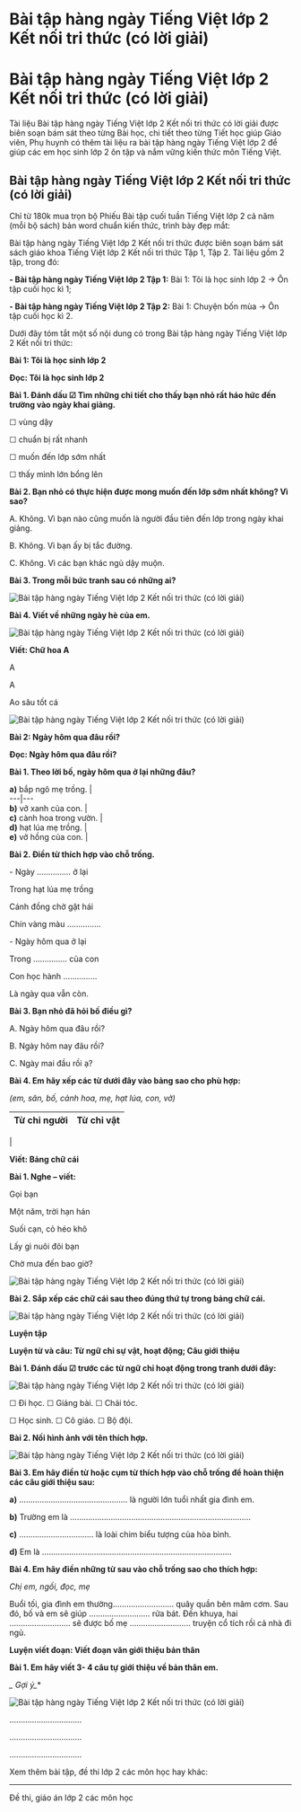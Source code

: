 # Bài tập hàng ngày Tiếng Việt lớp 2 Kết nối tri thức (có lời giải)

# Bài tập hàng ngày Tiếng Việt lớp 2 Kết nối tri thức (có lời giải)

Tài liệu Bài tập hàng ngày Tiếng Việt lớp 2 Kết nối tri thức có lời giải được biên soạn bám sát theo từng Bài học, chi tiết theo từng Tiết học giúp Giáo viên, Phụ huynh có thêm tài liệu ra bài tập hàng ngày Tiếng Việt lớp 2 để giúp các em học sinh lớp 2 ôn tập và nắm vững kiến thức môn Tiếng Việt.

## Bài tập hàng ngày Tiếng Việt lớp 2 Kết nối tri thức (có lời giải)

Chỉ từ 180k mua trọn bộ Phiếu Bài tập cuối tuần Tiếng Việt lớp 2 cả năm (mỗi bộ sách) bản word chuẩn kiến thức, trình bày đẹp mắt:

Bài tập hàng ngày Tiếng Việt lớp 2 Kết nối tri thức được biên soạn bám sát sách giáo khoa Tiếng Việt lớp 2 Kết nối tri thức Tập 1, Tập 2. Tài liệu gồm 2 tập, trong đó:

**\- Bài tập hàng ngày Tiếng Việt lớp 2 Tập 1:** Bài 1: Tôi là học sinh lớp 2 → Ôn tập cuối học kì 1;

**\- Bài tập hàng ngày Tiếng Việt lớp 2 Tập 2:** Bài 1: Chuyện bốn mùa → Ôn tập cuối học kì 2.

Dưới đây tóm tắt một số nội dung có trong Bài tập hàng ngày Tiếng Việt lớp 2 Kết nối tri thức:

**Bài 1: Tôi là học sinh lớp 2**

**Đọc: Tôi là học sinh lớp 2**

**Bài 1. Đánh dấu ☑ Tìm những chi tiết cho thấy bạn nhỏ rất háo hức đến trường vào ngày khai giảng.**

☐ vùng dậy

☐ chuẩn bị rất nhanh

☐ muốn đến lớp sớm nhất

☐ thấy mình lớn bổng lên

**Bài 2. Bạn nhỏ có thực hiện được mong muốn đến lớp sớm nhất không? Vì sao?**

A. Không. Vì bạn nào cũng muốn là người đầu tiên đến lớp trong ngày khai giảng.

B. Không. Vì bạn ấy bị tắc đường.

C. Không. Vì các bạn khác ngủ dậy muộn.

**Bài 3. Trong mỗi bức tranh sau có những ai?**

![Bài tập hàng ngày Tiếng Việt lớp 2 Kết nối tri thức \(có lời giải\)](https://vietjack.com/de-kiem-tra-lop-2/images/bai-tap-tieng-viet-lop-2-ket-noi-272890.PNG)

**Bài 4. Viết về những ngày hè của em.**

![Bài tập hàng ngày Tiếng Việt lớp 2 Kết nối tri thức \(có lời giải\)](https://vietjack.com/de-kiem-tra-lop-2/images/bai-tap-tieng-viet-lop-2-ket-noi-272891.PNG)

**Viết: Chữ hoa A**

A

A

Ao sâu tốt cá

![Bài tập hàng ngày Tiếng Việt lớp 2 Kết nối tri thức \(có lời giải\)](https://vietjack.com/de-kiem-tra-lop-2/images/bai-tap-tieng-viet-lop-2-ket-noi-272892.PNG)

**Bài 2: Ngày hôm qua đâu rồi?**

**Đọc: Ngày hôm qua đâu rồi?**

**Bài 1. Theo lời bố, ngày hôm qua ở lại những đâu?**

**a)** bắp ngô mẹ trồng. |   
---|---  
**b)** vở xanh của con. |   
**c)** cành hoa trong vườn. |   
**d)** hạt lúa mẹ trồng. |   
**e)** vở hồng của con. |   
  
**Bài 2. Điền từ thích hợp vào chỗ trống.**

\- Ngày …………… ở lại

Trong hạt lúa mẹ trồng

Cánh đồng chờ gặt hái

Chín vàng màu ……………

\- Ngày hôm qua ở lại

Trong …………… của con

Con học hành ……………

Là ngày qua vẫn còn.

**Bài 3. Bạn nhỏ đã hỏi bố điều gì?**

A. Ngày hôm qua đâu rồi?

B. Ngày hôm nay đâu rồi?

C. Ngày mai đầu rồi ạ?

**Bài 4. Em hãy xếp các từ dưới đây vào bảng sao cho phù hợp:**

_(em, sân, bố, cảnh hoa, mẹ, hạt lúa, con, vở)_

Từ chỉ người |  Từ chỉ vật  
---|---  
|   
  
**Viết: Bảng chữ cái**

**Bài 1. Nghe – viết:**

Gọi bạn

Một năm, trời hạn hán

Suối cạn, cỏ héo khô

Lấy gì nuôi đôi bạn

Chờ mưa đến bao giờ?

![Bài tập hàng ngày Tiếng Việt lớp 2 Kết nối tri thức \(có lời giải\)](https://vietjack.com/de-kiem-tra-lop-2/images/bai-tap-tieng-viet-lop-2-ket-noi-272891.PNG)

**Bài 2. Sắp xếp các chữ cái sau theo đúng thứ tự trong bảng chữ cái.**

![Bài tập hàng ngày Tiếng Việt lớp 2 Kết nối tri thức \(có lời giải\)](https://vietjack.com/de-kiem-tra-lop-2/images/bai-tap-tieng-viet-lop-2-ket-noi-272893.PNG)

**Luyện tập**

**Luyện từ và câu: Từ ngữ chỉ sự vật, hoạt động; Câu giới thiệu**

**Bài 1. Đánh dấu ☑ trước các từ ngữ chỉ hoạt động trong tranh dưới đây:**

![Bài tập hàng ngày Tiếng Việt lớp 2 Kết nối tri thức \(có lời giải\)](https://vietjack.com/de-kiem-tra-lop-2/images/bai-tap-tieng-viet-lop-2-ket-noi-272894.PNG)

☐ Đi học. ☐ Giảng bài. ☐ Chải tóc.

☐ Học sinh. ☐ Cô giáo. ☐ Bộ đội.

**Bài 2. Nối hình ảnh với tên thích hợp.**

![Bài tập hàng ngày Tiếng Việt lớp 2 Kết nối tri thức \(có lời giải\)](https://vietjack.com/de-kiem-tra-lop-2/images/bai-tap-tieng-viet-lop-2-ket-noi-272895.PNG)

**Bài 3. Em hãy điền từ hoặc cụm từ thích hợp vào chỗ trống để hoàn thiện các câu giới thiệu sau:**

**a)** ………………………………………… là người lớn tuổi nhất gia đình em.

**b)** Trường em là ……………………………………………………………………..

**c)** …………………………… là loài chim biểu tượng của hòa bình.

**d)** Em là …………………………………………………………………………

**Bài 4. Em hãy điền những từ sau vào chỗ trống sao cho thích hợp:**

_Chị em, ngồi, đọc, mẹ_

Buổi tối, gia đình em thường……………………… quây quần bên mâm cơm. Sau đó, bố và em sẽ giúp ……………………… rửa bát. Đến khuya, hai ……………………… sẽ được bố mẹ ……………………… truyện cổ tích rồi cả nhà đi ngủ. 

**Luyện viết đoạn: Viết đoạn văn giới thiệu bản thân**

**Bài 1. Em hãy viết 3- 4 câu tự giới thiệu về bản thân em.**

**_* Gợi ý_**

![Bài tập hàng ngày Tiếng Việt lớp 2 Kết nối tri thức \(có lời giải\)](https://vietjack.com/de-kiem-tra-lop-2/images/bai-tap-tieng-viet-lop-2-ket-noi-272896.PNG)

................................

................................

................................

Xem thêm bài tập, đề thi lớp 2 các môn học hay khác:

* * *

Đề thi, giáo án lớp 2 các môn học
